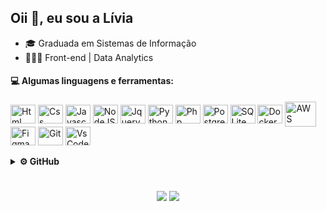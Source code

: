 ## Oii 👋, eu sou a Lívia

- 🎓 Graduada em Sistemas de Informação
- 👩🏽‍💻 Front-end | Data Analytics

#### 💻 Algumas linguagens e ferramentas:

<div style="display: inline_block">
  <img align="center" alt="Html" height="30" width="40" src="https://cdn.jsdelivr.net/gh/devicons/devicon/icons/html5/html5-plain.svg"/>
  <img align="center" alt="Css" height="30" width="40" src="https://cdn.jsdelivr.net/gh/devicons/devicon/icons/css3/css3-plain.svg"/>
  <img align="center" alt="Javascript" height="30" width="40" src="https://cdn.jsdelivr.net/gh/devicons/devicon/icons/javascript/javascript-original.svg"/>
  <img align="center" alt="NodeJS" height="30" width="40" src="https://cdn.jsdelivr.net/gh/devicons/devicon/icons/nodejs/nodejs-plain.svg"/>
  <img align="center" alt="Jquery" height="30" width="40" src="https://cdn.jsdelivr.net/gh/devicons/devicon/icons/jquery/jquery-plain.svg"/>
  <img align="center" alt="Python" height="30" width="40"  src="https://cdn.jsdelivr.net/gh/devicons/devicon/icons/python/python-plain.svg"/>    
  <img align="center" alt="Php" height="30" width="40" src="https://cdn.jsdelivr.net/gh/devicons/devicon@latest/icons/php/php-original.svg"/>
  <img align="center" alt="PostgreSQL" height="30" width="40" src="https://cdn.jsdelivr.net/gh/devicons/devicon/icons/postgresql/postgresql-plain.svg"/>  
  <img align="center" alt="SQLite" height="30" width="40" src="https://cdn.jsdelivr.net/gh/devicons/devicon/icons/sqlite/sqlite-original.svg"/>
  <img align="center" alt="Docker" height="30" width="40" src="https://cdn.jsdelivr.net/gh/devicons/devicon/icons/docker/docker-plain.svg"/>
  <img align="center" alt="AWS" height="40" width="50" src="https://cdn.jsdelivr.net/gh/devicons/devicon/icons/amazonwebservices/amazonwebservices-plain-wordmark.svg"/>
  <img align="center" alt="Figma" height="30" width="40" src="https://cdn.jsdelivr.net/gh/devicons/devicon/icons/figma/figma-original.svg"/>    
  <img align="center" alt="Git" height="30" width="40" src="https://cdn.jsdelivr.net/gh/devicons/devicon/icons/git/git-plain.svg"/>
  <img align="center" alt="VsCode" height="30" width="40" src="https://cdn.jsdelivr.net/gh/devicons/devicon/icons/vscode/vscode-original.svg"/>
</div>
<br>
  
<details>
  <summary><b> ⚙️ GitHub </b></summary>
  <br>
    <p align="center">
        <img height="120em" src="https://github-readme-streak-stats.herokuapp.com/?user=livalves&hide_border=false&theme=radical" />
    </p>
    <p align="center">
        <a href="https://github.com/livalves">
        <img height="120em" src="https://github-readme-stats.vercel.app/api?username=livalves&hide_title=true&show_icons=true&theme=radical&include_all_commits=true&count_private=true&hide=stars,issues"/>
        <img height="120em" src="https://github-readme-stats.vercel.app/api/top-langs/?username=livalves&hide_title=true&layout=compact&langs_count=7&theme=radical"/>
    </p>
</details>

#
  
<div align="center"> 
  <a href = "mailto:liviamabelle@gmail.com"><img src="https://img.shields.io/badge/-Gmail-%23333?style=for-the-badge&logo=gmail&logoColor=white" target="_blank"></a>
  <a href="https://www.linkedin.com/in/livia--alves" target="_blank"><img src="https://img.shields.io/badge/LinkedIn-0077B5?style=for-the-badge&logo=linkedin&logoColor=white" target="_blank"></a> 
</div>
  
  
